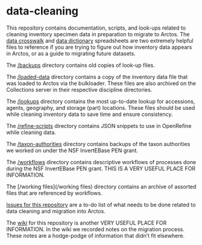 # data-cleaning
This repository contains documentation, scripts, and look-ups related to cleaning inventory specimen data in preparation to migrate to Arctos. The [data crosswalk]() and [data dictionary]() spreadsheets are two extremely helpful files to reference if you are trying to figure out how inventory data appears in Arctos, or as a guide to migrating future datasets.

The [/backups](/backups) directory contains old copies of look-up files.

The [/loaded-data](/loaded-data) directory contains a copy of the inventory data file that was loaded to Arctos via the bulkloader. These files are also archived on the Collections server in their respective discipline directories.

The [/lookups](/lookups) directory contains the most up-to-date lookup for accessions, agents, geography, and storage (part) locations. These files should be used while cleaning inventory data to save time and ensure consistency.

The [/refine-scripts](/refine-scripts) directory contains JSON snippets to use in OpenRefine while cleaning data.

The [/taxon-authorities](/taxon-authorities) directory contains backups of the taxon authorities we worked on under the NSF InvertEBase PEN grant.

The [/workflows](/workflows) directory contains descriptive workflows of processes done during the NSF InvertEBase PEN grant. THIS IS A VERY USEFUL PLACE FOR INFORMATION.

The [/working files](/working files) directory contains an archive of assorted files that are referenced by workflows.

[Issues for this repository](https://github.com/ChicagoAcademyofSciences/data-cleaning/issues) are a to-do list of what needs to be done related to data cleaning and migration into Arctos.

The [wiki](https://github.com/ChicagoAcademyofSciences/data-cleaning/wiki) for this repository is another VERY USEFUL PLACE FOR INFORMATION. In the wiki we recorded notes on the migration process. These notes are a hodge-podge of information that didn’t fit elsewhere.
